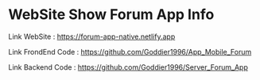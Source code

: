 # WebSite Show Forum App Info

Link WebSite : https://forum-app-native.netlify.app

Link FrondEnd Code : https://github.com/Goddier1996/App_Mobile_Forum

Link Backend Code : https://github.com/Goddier1996/Server_Forum_App
 
 
  
  
